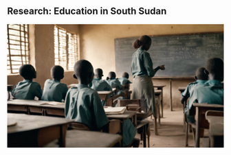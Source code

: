 ## Research: Education in South Sudan
<a href="https://njwsn.github.io/pages/education-south-sudan"> <img src="images/education-ss-sd.png?raw=true"/> </a>


